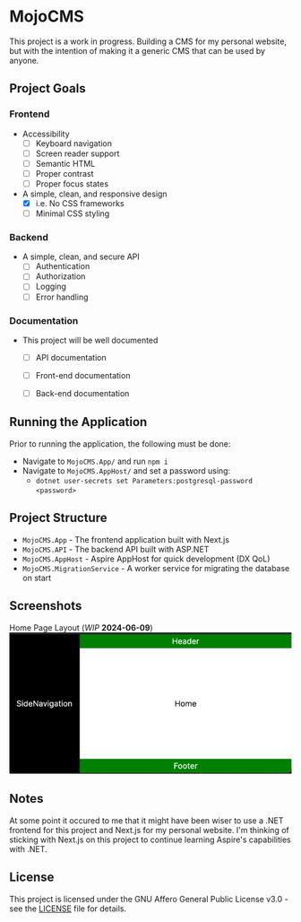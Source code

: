 # MojoCMS

This project is a work in progress. Building a CMS for my personal website, but with the intention of making it a generic CMS that can be used by anyone.  

## Project Goals

### Frontend
- Accessibility
  - [ ] Keyboard navigation
  - [ ] Screen reader support
  - [ ] Semantic HTML
  - [ ] Proper contrast
  - [ ] Proper focus states
- A simple, clean, and responsive design
  - [x] i.e. No CSS frameworks
  - [ ] Minimal CSS styling

### Backend
- A simple, clean, and secure API
  - [ ] Authentication
  - [ ] Authorization
  - [ ] Logging
  - [ ] Error handling

### Documentation
- This project will be well documented
  - [ ] API documentation
  - [ ] Front-end documentation
  - [ ] Back-end documentation


## Running the Application

Prior to running the application, the following must be done:
- Navigate to `MojoCMS.App/` and run `npm i`
- Navigate to `MojoCMS.AppHost/` and set a password using:
  - `dotnet user-secrets set Parameters:postgresql-password <password>`

## Project Structure

- `MojoCMS.App` - The frontend application built with Next.js
- `MojoCMS.API` - The backend API built with ASP.NET 
- `MojoCMS.AppHost` - Aspire AppHost for quick development (DX QoL)
- `MojoCMS.MigrationService` - A worker service for migrating the database on start

## Screenshots

Home Page Layout (_WIP_ **2024-06-09**)
![Frontend layout with a left-hand sidenav, header, content section, and footer.](assets/2024-06-09_AppScreenshot.png "Work in progress layout")

## Notes

At some point it occured to me that it might have been wiser to use a .NET frontend for this project and Next.js for my personal website. I'm thinking of sticking with Next.js on this project to continue learning Aspire's capabilities with .NET.

## License

This project is licensed under the GNU Affero General Public License v3.0 - see the [LICENSE](LICENSE) file for details.

